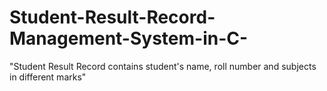 # Student-Result-Record-Management-System-in-C-
"Student Result Record contains student's name, roll number and subjects in different marks"
